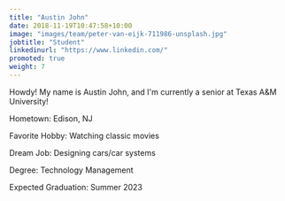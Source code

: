 ```yaml
---
title: "Austin John"
date: 2018-11-19T10:47:58+10:00
image: "images/team/peter-van-eijk-711986-unsplash.jpg"
jobtitle: "Student"
linkedinurl: "https://www.linkedin.com/"
promoted: true
weight: 7
---
```


Howdy! My name is Austin John, and I'm currently a senior at Texas A&M University!

Hometown: Edison, NJ

Favorite Hobby: Watching classic movies

Dream Job: Designing cars/car systems

Degree: Technology Management

Expected Graduation: Summer 2023